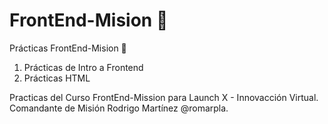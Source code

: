 # FrontEnd-Mision 🚀
Prácticas FrontEnd-Mision 🚀

1. Prácticas de Intro a Frontend
2. Prácticas HTML


Practicas del Curso FrontEnd-Mission para Launch X - Innovacción Virtual. Comandante de Misión Rodrigo Martínez @romarpla.
